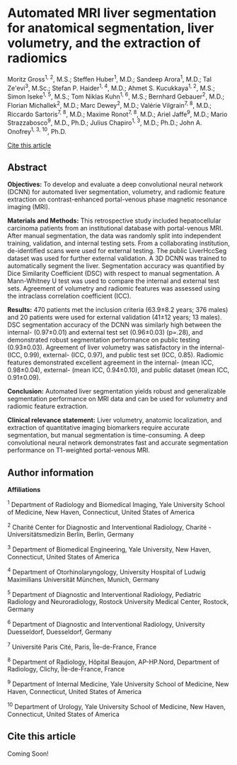 # Automated MRI liver segmentation for anatomical segmentation, liver volumetry, and the extraction of radiomics

Moritz Gross<sup>1, 2</sup>, M.S.; Steffen Huber<sup>1</sup>, M.D.; Sandeep Arora<sup>1</sup>, M.D.; Tal Ze'evi<sup>3</sup>, M.Sc.; Stefan P. Haider<sup>1, 4</sup>, M.D.; Ahmet S. Kucukkaya<sup>1, 2</sup>, M.S.; Simon Iseke<sup>1, 5</sup>, M.S.; Tom Niklas Kuhn<sup>1, 6</sup>, M.S.; Bernhard Gebauer<sup>2</sup>, M.D.; Florian Michallek<sup>2</sup>, M.D.; Marc Dewey<sup>2</sup>, M.D.; Valérie Vilgrain<sup>7, 8</sup>, M.D.; Riccardo Sartoris<sup>7, 8</sup>, M.D.; Maxime Ronot<sup>7, 8</sup>, M.D.; Ariel Jaffe<sup>9</sup>, M.D.; Mario Strazzabosco<sup>9</sup>, M.D., Ph.D.; Julius Chapiro<sup>1, 3</sup>, M.D.; Ph.D.; John A. Onofrey<sup>1, 3, 10</sup>, Ph.D.


[Cite this article](#cite-this-article)

## Abstract

**Objectives:** To develop and evaluate a deep convolutional neural network (DCNN) for automated liver segmentation, volumetry, and radiomic feature extraction on contrast-enhanced portal-venous phase magnetic resonance imaging (MRI).

**Materials and Methods:** This retrospective study included hepatocellular carcinoma patients from an institutional database with portal-venous MRI. After manual segmentation, the data was randomly split into independent training, validation, and internal testing sets. From a collaborating institution, de-identified scans were used for external testing. The public LiverHccSeg dataset was used for further external validation. A 3D DCNN was trained to automatically segment the liver. Segmentation accuracy was quantified by Dice Similarity Coefficient (DSC) with respect to manual segmentation. A Mann-Whitney U test was used to compare the internal and external test sets. Agreement of volumetry and radiomic features was assessed using the intraclass correlation coefficient (ICC). 

**Results:** 470 patients met the inclusion criteria (63.9±8.2 years; 376 males) and 20 patients were used for external validation (41±12 years; 13 males). DSC segmentation accuracy of the DCNN was similarly high between the internal- (0.97±0.01) and external test set (0.96±0.03) (p=.28), and demonstrated robust segmentation performance on public testing (0.93±0.03). Agreement of liver volumetry was satisfactory in the internal- (ICC, 0.99), external- (ICC, 0.97), and public test set (ICC, 0.85). Radiomic features demonstrated excellent agreement in the internal- (mean ICC, 0.98±0.04), external- (mean ICC, 0.94±0.10), and public dataset (mean ICC, 0.91±0.09).

**Conclusion:** Automated liver segmentation yields robust and generalizable segmentation performance on MRI data and can be used for volumetry and radiomic feature extraction.

**Clinical relevance statement:** Liver volumetry, anatomic localization, and extraction of quantitative imaging biomarkers require accurate segmentation, but manual segmentation is time-consuming. A deep convolutional neural network demonstrates fast and accurate segmentation performance on T1-weighted portal-venous MRI.


## Author information

**Affiliations**

<sup>1</sup>	Department of Radiology and Biomedical Imaging, Yale University School of Medicine, New Haven, Connecticut, United States of America

<sup>2</sup>	Charité Center for Diagnostic and Interventional Radiology, Charité - Universitätsmedizin Berlin, Berlin, Germany

<sup>3</sup>	Department of Biomedical Engineering, Yale University, New Haven, Connecticut, United States of America

<sup>4</sup>	Department of Otorhinolaryngology, University Hospital of Ludwig Maximilians Universität München, Munich, Germany

<sup>5</sup>	Department of Diagnostic and Interventional Radiology, Pediatric Radiology and Neuroradiology, Rostock University Medical Center, Rostock, Germany

<sup>6</sup>	Department of Diagnostic and Interventional Radiology, University Duesseldorf, Duesseldorf, Germany

<sup>7</sup>	Université Paris Cité, Paris, Île-de-France, France

<sup>8</sup>	Department of Radiology, Hôpital Beaujon, AP-HP.Nord, Department of Radiology, Clichy, Île-de-France, France

<sup>9</sup>	Department of Internal Medicine, Yale University School of Medicine, New Haven, Connecticut, United States of America

<sup>10</sup>	Department of Urology, Yale University School of Medicine, New Haven, Connecticut, United States of America




## Cite this article

Coming Soon!
